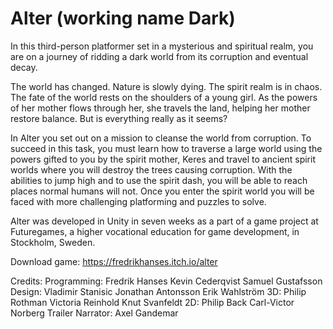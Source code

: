 # Alter (working name Dark)

In this third-person platformer set in a mysterious and spiritual realm, you are on a journey of ridding a dark world from its corruption and eventual decay.  

The world has changed. Nature is slowly dying. The spirit realm is in chaos. The fate of the world rests on the shoulders of a young girl. As the powers of her mother flows through her, she travels the land, helping her mother restore balance. But is everything really as it seems?

In Alter you set out on a mission to cleanse the world from corruption. To succeed in this task, you must learn how to traverse a large world using the powers gifted to you by the spirit mother, Keres and travel to ancient spirit worlds where you will destroy the trees causing corruption. With the abilities to jump high and to use the spirit dash, you will be able to reach places normal humans will not. Once you enter the spirit world you will be faced with more challenging platforming and puzzles to solve.

Alter was developed in Unity in seven weeks as a part of a game project at Futuregames, a higher vocational education for game development, in Stockholm, Sweden.

Download game: https://fredrikhanses.itch.io/alter

Credits:
  Programming: 
    Fredrik Hanses
    Kevin Cederqvist
    Samuel Gustafsson
  Design:
    Vladimir Stanisic
    Jonathan Antonsson
    Erik Wahlström
  3D:
    Philip Rothman
    Victoria Reinhold
    Knut Svanfeldt
  2D:
    Philip Back
    Carl-Victor Norberg
  Trailer Narrator:
    Axel Gandemar

